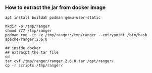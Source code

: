 ### How to extract the jar from docker image

```
apt install buildah podman qemu-user-static

mkdir -p /tmp/ranger
chmod 777 /tmp/ranger
podman run -it -v /tmp/ranger:/tmp/ranger --entrypoint /bin/bash apache/ranger:2.6.0 

```

```
## inside docker
## extracpt the tar file
cd
tar cvf /tmp/ranger/ranger.2.6.0.tar /opt/ranger/
cp -r scripts /tmp/ranger/

```


